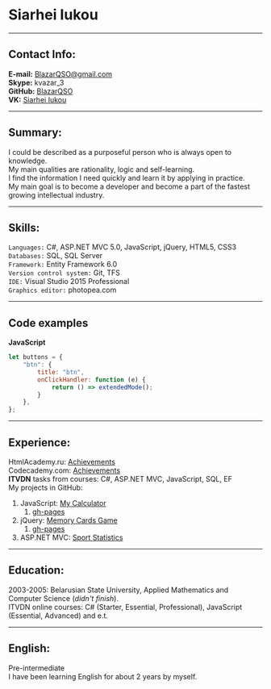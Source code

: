# Siarhei Iukou
-----
## Contact Info:

**E-mail:** BlazarQSO@gmail.com  
**Skype:** kvazar_3  
**GitHub:** [BlazarQSO](https://github.com/BlazarQSO)  
**VK:** [Siarhei Iukou](https://vk.com/ivkovsa)  

-----
## Summary:

I could be described as a purposeful person who is always open to knowledge.  
My main qualities are rationality, logic and self-learning.  
I find the information I need quickly and learn it by applying in practice.  
My main goal is to become a developer and become a part of the fastest growing intellectual industry.  

-----
## Skills:

`Languages:` C#, ASP.NET MVC 5.0, JavaScript, jQuery, HTML5, CSS3  
`Databases:` SQL, SQL Server  
`Framework:` Entity Framework 6.0  
`Version control system:` Git, TFS  
`IDE:` Visual Studio 2015 Professional  
`Graphics editor:` photopea.com  

-----
## Code examples

**JavaScript**  
```javascript
let buttons = {
	"btn": {
		title: "btn",
		onClickHandler: function (e) {
			return () => extendedMode();
		}
	},
};
```

-----
## Experience:

HtmlAcademy.ru: [Achievements](https://htmlacademy.ru/profile/id1185755/achievements)  
Codecademy.com: [Achievements](https://www.codecademy.com/users/BlazarQSO/achievements)  
**ITVDN** tasks from courses: C#, ASP.NET MVC, JavaScript, SQL, EF  
My projects in GitHub:  


1. JavaScript: [My Calculator](https://github.com/BlazarQSO/MyCalc) 
   1. [gh-pages](https://blazarqso.github.io/MyCalc/)     
1. jQuery: [Memory Cards Game](https://github.com/BlazarQSO/MemoryCardsGame)  
   1. [gh-pages](https://blazarqso.github.io/MemoryCardsGame/)  
1. ASP.NET MVC: [Sport Statistics](https://github.com/BlazarQSO/SportStatistics)  

-----
## Education:

2003-2005: Belarusian State University, Applied Mathematics and Computer Science (*didn't finish*).  
ITVDN online courses: C# (Starter, Essential, Professional), JavaScript (Essential, Advanced) and e.t.  

-----
## English:

Pre-intermediate  
I have been learning English for about 2 years by myself.  